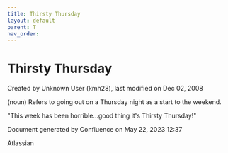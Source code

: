 ```yaml
---
title: Thirsty Thursday
layout: default
parent: T
nav_order:
---
```


# Thirsty Thursday

Created by  Unknown User (kmh28), last modified on Dec 02, 2008

(noun) Refers to going out on a Thursday night as a start to the weekend.

&quot;This week has been horrible...good thing it's Thirsty Thursday!&quot; 

Document generated by Confluence on May 22, 2023 12:37

Atlassian
